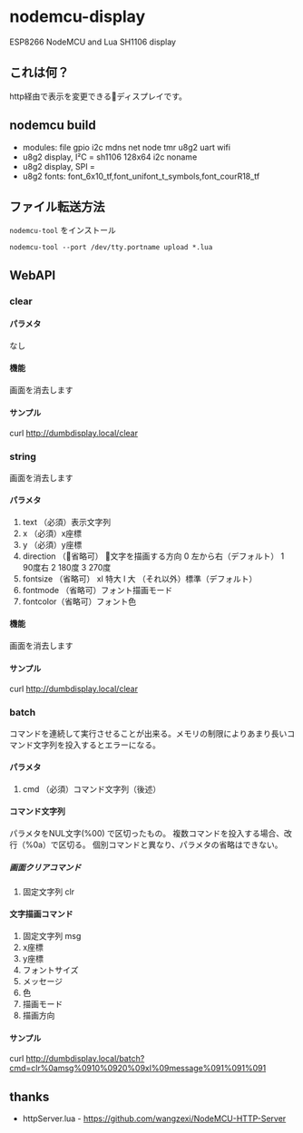 # nodemcu-display

ESP8266 NodeMCU and Lua SH1106 display

## これは何？
http経由で表示を変更できるディスプレイです。

## nodemcu build

* modules: file gpio i2c mdns net node tmr u8g2 uart wifi
* u8g2 display, I²C = sh1106 128x64 i2c noname
* u8g2 display, SPI = 
* u8g2 fonts: font_6x10_tf,font_unifont_t_symbols,font_courR18_tf

## ファイル転送方法
`nodemcu-tool` をインストール

```
nodemcu-tool --port /dev/tty.portname upload *.lua
```

## WebAPI

### clear

#### パラメタ
なし

#### 機能
画面を消去します

#### サンプル
curl http://dumbdisplay.local/clear

### string
画面を消去します

#### パラメタ

1. text （必須）表示文字列
1. x （必須）x座標
1. y （必須）y座標
1. direction （省略可） 文字を描画する方向 0 左から右（デフォルト） 1 90度右 2 180度 3 270度
1. fontsize （省略可） xl 特大 l 大 （それ以外）標準（デフォルト）
1. fontmode （省略可）フォント描画モード
1. fontcolor（省略可）フォント色

#### 機能
画面を消去します

#### サンプル
curl http://dumbdisplay.local/clear

### batch

コマンドを連続して実行させることが出来る。メモリの制限によりあまり長いコマンド文字列を投入するとエラーになる。

#### パラメタ

1. cmd （必須）コマンド文字列（後述）

#### コマンド文字列 
パラメタをNUL文字(%00) で区切ったもの。
複数コマンドを投入する場合、改行（%0a）で区切る。
個別コマンドと異なり、パラメタの省略はできない。

##### 画面クリアコマンド

1. 固定文字列 clr

#### 文字描画コマンド

1. 固定文字列 msg
1. x座標
1. y座標
1. フォントサイズ
1. メッセージ
1. 色
1. 描画モード
1. 描画方向

#### サンプル
curl http://dumbdisplay.local/batch?cmd=clr%0amsg%0910%0920%09xl%09message%091%091%091

## thanks
* httpServer.lua - https://github.com/wangzexi/NodeMCU-HTTP-Server
